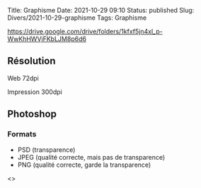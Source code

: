 Title: Graphisme
Date: 2021-10-29 09:10
Status: published
Slug: Divers/2021-10-29-graphisme
Tags: Graphisme

<https://drive.google.com/drive/folders/1kfxf5jn4xl_p-WwKhHWVjFKbLJM8p6d6>

## Résolution

Web 72dpi

Impression 300dpi

## Photoshop

### Formats

* PSD (transparence)
* JPEG (qualité correcte, mais pas de transparence)
* PNG (qualité correcte, garde la transparence)

<>
